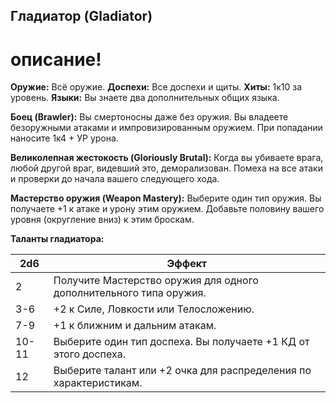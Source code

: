 ## Гладиатор (Gladiator)

# описание!

**Оружие:** Всё оружие.
**Доспехи:** Все доспехи и щиты.
**Хиты:** 1к10 за уровень.
**Языки:** Вы знаете два дополнительных общих языка.

**Боец (Brawler):** Вы смертоносны даже без оружия. Вы владеете безоружными атаками и импровизированным оружием. При попадании наносите 1к4 + УР урона.

**Великолепная жестокость (Gloriously Brutal):** Когда вы убиваете врага, любой другой враг, видевший это, деморализован. Помеха на все атаки и проверки до начала вашего следующего хода.

**Мастерство оружия (Weapon Mastery):** Выберите один тип оружия. Вы получаете +1 к атаке и урону этим оружием. Добавьте половину вашего уровня (округление вниз) к этим броскам.



**Таланты гладиатора:**

| 2d6   | Эффект                                                             |
| ----- | ------------------------------------------------------------------ |
| 2     | Получите Мастерство оружия для одного дополнительного типа оружия. |
| 3-6   | +2 к Силе, Ловкости или Телосложению.                              |
| 7-9   | +1 к ближним и дальним атакам.                                     |
| 10-11 | Выберите один тип доспеха. Вы получаете +1 КД от этого доспеха.    |
| 12    | Выберите талант или +2 очка для распределения по характеристикам.  |